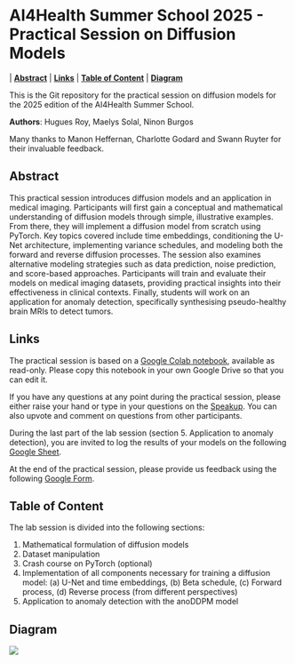 # AI4Health Summer School 2025 - Practical Session on Diffusion Models

| **[Abstract](#abstract)**
| **[Links](#links)**
| **[Table of Content](#table-of-content)**
| **[Diagram](#diagram)**

This is the Git repository for the practical session on diffusion models for the 2025 edition of the AI4Health Summer School.

**Authors**: Hugues Roy, Maelys Solal, Ninon Burgos

Many thanks to Manon Heffernan, Charlotte Godard and Swann Ruyter for their invaluable feedback.

## Abstract

This practical session introduces diffusion models and an application in medical imaging. Participants will first gain a conceptual and mathematical understanding of diffusion models through simple, illustrative examples. From there, they will implement a diffusion model from scratch using PyTorch. Key topics covered include time embeddings, conditioning the U-Net architecture, implementing variance schedules, and modeling both the forward and reverse diffusion processes. The session also examines alternative modeling strategies such as data prediction, noise prediction, and score-based approaches. Participants will train and evaluate their models on medical imaging datasets, providing practical insights into their effectiveness in clinical contexts. Finally, students will work on an application for anomaly detection, specifically synthesising pseudo-healthy brain MRIs to detect tumors.

## Links

The practical session is based on a [Google Colab notebook](https://drive.google.com/file/d/1Be_-ITtdN0meh4htjJskQoh97rCyqmaB/view?usp=sharing), available as read-only. Please copy this notebook in your own Google Drive so that you can edit it.

If you have any questions at any point during the practical session, please either raise your hand or type in your questions on the [Speakup](https://web.speakup.info/room/join/71824). You can also upvote and comment on questions from other participants.

During the last part of the lab session (section 5. Application to anomaly detection), you are invited to log the results of your models on the following [Google Sheet](https://docs.google.com/spreadsheets/d/1mXgYuupxjtmwF0A-fIIntp0wJ_F_LoIzj91Hrv3C40A/edit?usp=sharing).

At the end of the practical session, please provide us feedback using the following [Google Form](https://forms.gle/m8oVfcfCFew2qGqr6).

## Table of Content

The lab session is divided into the following sections:

1. Mathematical formulation of diffusion models
2. Dataset manipulation
3. Crash course on PyTorch (optional)
4. Implementation of all components necessary for training a diffusion model:
    (a) U-Net and time embeddings,
    (b) Beta schedule,
    (c) Forward process,
    (d) Reverse process (from different perspectives)
5. Application to anomaly detection with the anoDDPM model

## Diagram

<img src='https://drive.google.com/uc?id=11mjeMdwiTiPiAYgXsagEKAVW2iTILs7b'>
